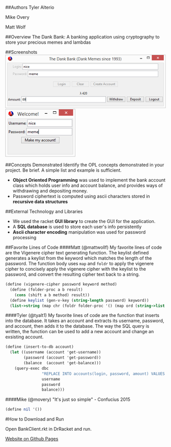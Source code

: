 
##Authors
Tyler Alterio

Mike Overy

Matt Wolf

##Overview
The Dank Bank: A banking application using cryptography to store your precious memes and lambdas

##Screenshots
![screenshot of the main window](ScreenShots/LoggedInMainWindow.PNG)
![the create account window](ScreenShots/CreateAccount.PNG)

##Concepts Demonstrated
Identify the OPL concepts demonstrated in your project. Be brief. A simple list and example is sufficient. 
* **Object Oriented Programming** was used to implement the bank account class which holds user info and account balance, and provides ways of withdrawing and depositing money.
* Password ciphertext is computed using ascii characters stored in **recursive data structures**

##External Technology and Libraries
* We used the racket **GUI library** to create the GUI for the application.
* A **SQL database** is used to store each user's info persistently
* **Ascii character encoding** manipulation was used for password processing

##Favorite Lines of Code
####Matt (@mattwollf)
My favorite lines of code are the Vigenere cipher text generating function. The keylist defined generates a keylist from the keyword which matches the length of the password. The function body uses `map` and `foldr` to apply the vigenere cipher to concisely apply the vigenere cipher with the keylist to the password, and convert the resulting cipher text back to a string.
```scheme
(define (vigenere-cipher password keyword method)
  (define (folder-proc a b result)
    (cons (shift a b method) result))
  (define keylist (gen-v-key (string-length password) keyword))
  (list->string (map chr (foldr folder-proc '() (map ord (string->list password)) keylist))))
```
####Tyler (@tyalt1)
My favorite lines of code are the function that inserts into the database. It takes an account and extracts its username, password, and account, then adds it to the database. The way the SQL query is written, the function can be used to add a new account and change an exsisting account. 

```scheme
(define (insert-to-db account)
  (let ((username (account 'get-username))
        (password (account 'get-password))
        (balance  (account 'get-balance)))
    (query-exec dbc 
                "REPLACE INTO accounts(login, password, amount) VALUES ($1, $2, $3)"
                username 
                password 
                balance)))
```
####Mike (@movery)
"It's just so simple" - Confucius 2015
```scheme
(define nil '())
```

#How to Download and Run

Open BankClient.rkt in DrRacket and run.

[Website on Github Pages](https://opls15projects.github.io/TheDankBank/)
